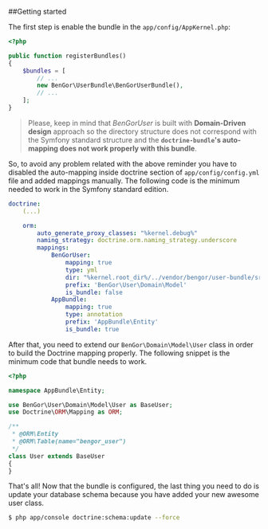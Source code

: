 ##Getting started

The first step is enable the bundle in the `app/config/AppKernel.php`:
```php
<?php

public function registerBundles()
{
    $bundles = [
        // ...
        new BenGor\UserBundle\BenGorUserBundle(),
        // ...
    ];
}
```

> Please, keep in mind that *BenGorUser* is built with **Domain-Driven design** approach so the directory structure
does not correspond with the Symfony standard structure and the **`doctrine-bundle`'s auto-mapping does not work
properly with this bundle**.

So, to avoid any problem related with the above reminder you have to disabled the auto-mapping inside doctrine section
of `app/config/config.yml` file and added mappings manually. The following code is the minimum needed to work in the
Symfony standard edition.
```yml
doctrine:
    (...)

    orm:
        auto_generate_proxy_classes: "%kernel.debug%"
        naming_strategy: doctrine.orm.naming_strategy.underscore
        mappings:
            BenGorUser:
                mapping: true
                type: yml
                dir: "%kernel.root_dir%/../vendor/bengor/user-bundle/src/Resources/config/doctrine"
                prefix: 'BenGor\User\Domain\Model'
                is_bundle: false
            AppBundle:
                mapping: true
                type: annotation
                prefix: 'AppBundle\Entity'
                is_bundle: true
```

After that, you need to extend our `BenGor\Domain\Model\User` class in order to build the Doctrine mapping properly.
The following snippet is the minimum code that bundle needs to work.
```php
<?php

namespace AppBundle\Entity;

use BenGor\User\Domain\Model\User as BaseUser;
use Doctrine\ORM\Mapping as ORM;

/**
 * @ORM\Entity
 * @ORM\Table(name="bengor_user")
 */
class User extends BaseUser
{
}
```

That's all! Now that the bundle is configured, the last thing you need to do is update your database schema because
you have added your new awesome user class.
```bash
$ php app/console doctrine:schema:update --force
```
